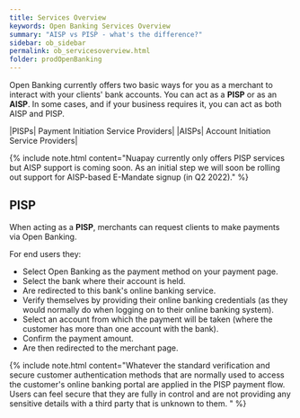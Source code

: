 ```yaml
---
title: Services Overview
keywords: Open Banking Services Overview
summary: "AISP vs PISP - what's the difference?"
sidebar: ob_sidebar
permalink: ob_servicesoverview.html
folder: prodOpenBanking
---
```


Open Banking currently offers two basic ways for you as a merchant to interact with your clients' bank accounts. You can act as a **PISP** or as an **AISP**. In some cases, and if your business requires it, you can act as both AISP and PISP.

|PISPs|	Payment Initiation Service Providers|
|AISPs|	Account Initiation Service Providers|

{% include note.html content="Nuapay currently only offers PISP services but AISP support is coming soon. As an initial step we will soon be rolling out support for AISP-based E-Mandate signup (in Q2 2022)." %}

## PISP

When acting as a **PISP**, merchants can request clients to make payments via Open Banking.

For end users they:

* Select Open Banking as the payment method on your payment page.
* Select the bank where their account is held.
* Are redirected to this bank's online banking service.
* Verify themselves by providing their online banking credentials (as they would normally do when logging on to their online banking system).
* Select an account from which the payment will be taken (where the customer has more than one account with the bank).
* Confirm the payment amount.
* Are then redirected to the merchant page.

{% include note.html content="Whatever the standard verification and secure customer authentication methods that are normally used to access the customer's online banking portal are applied in the PISP payment flow. Users can feel secure that they are fully in control and are not providing any sensitive details with a third party that is unknown to them. " %}
